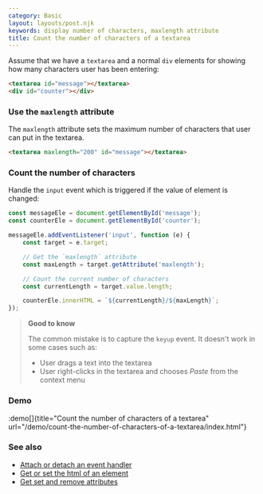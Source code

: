 ```yaml
---
category: Basic
layout: layouts/post.njk
keywords: display number of characters, maxlength attribute
title: Count the number of characters of a textarea
---
```


Assume that we have a `textarea` and a normal `div` elements for showing how many characters user has been entering:

```html
<textarea id="message"></textarea>
<div id="counter"></div>
```

### Use the `maxlength` attribute

The `maxlength` attribute sets the maximum number of characters that user can put in the textarea.

```html
<textarea maxlength="200" id="message"></textarea>
```

### Count the number of characters

Handle the `input` event which is triggered if the value of element is changed:

```js
const messageEle = document.getElementById('message');
const counterEle = document.getElementById('counter');

messageEle.addEventListener('input', function (e) {
    const target = e.target;

    // Get the `maxlength` attribute
    const maxLength = target.getAttribute('maxlength');

    // Count the current number of characters
    const currentLength = target.value.length;

    counterEle.innerHTML = `${currentLength}/${maxLength}`;
});
```

> **Good to know**
>
> The common mistake is to capture the `keyup` event. It doesn't work in some cases such as:
>
> -   User drags a text into the textarea
> -   User right-clicks in the textarea and chooses _Paste_ from the context menu

### Demo

:demo[]{title="Count the number of characters of a textarea" url="/demo/count-the-number-of-characters-of-a-textarea/index.html"}

### See also

-   [Attach or detach an event handler](/attach-or-detach-an-event-handler)
-   [Get or set the html of an element](/get-or-set-the-html-of-an-element)
-   [Get set and remove attributes](/get-set-and-remove-attributes)
